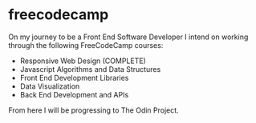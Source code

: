 # freecodecamp

On my journey to be a Front End Software Developer I intend on working through the following FreeCodeCamp courses:

<ul>
  <li>Responsive Web Design (COMPLETE)</li>
  <li>Javascript Algorithms and Data Structures</li>
  <li>Front End Development Libraries</li>
  <li>Data Visualization</li>
  <li>Back End Development and APIs</li>
</ul>

From here I will be progressing to The Odin Project. 
